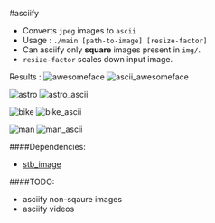 #asciify

- Converts `jpeg` images to `ascii`
- Usage : `./main [path-to-image] [resize-factor]`
- Can asciify only **square** images present in `img/`.
- `resize-factor` scales down input image.

Results :
![awesomeface](/asciify/img/awesomeface.png)
![ascii_awesomeface](/results/awesomeface_ascii.jpg)

![astro](/asciify/img/astro.jpg)
![astro_ascii](/results/astro_ascii.jpg)

![bike](/asciify/img/bike.jpg)
![bike_ascii](/results/bike_ascii.jpg)

![man](/asciify/img/man.jpg)
![man_ascii](/results/man_ascii.jpg)

####Dependencies:
- [stb_image](https://github.com/nothings/stb)

####TODO:
- asciify non-sqaure images
- asciify videos
